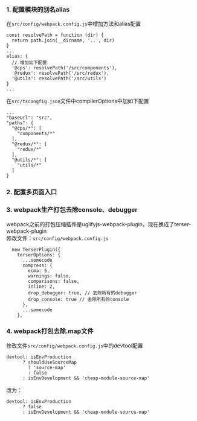 ### 1. 配置模块的别名alias
在`src/config/webpack.config.js`中增加方法和alias配置
```
const resolvePath = function (dir) {
  return path.join(__dirname, '..', dir)
}
...
alias: {
  // 增加如下配置
  '@cps': resolvePath('/src/components'),
  '@redux': resolvePath('/src/redux'),
  '@utils': resolvePath('/src/utils')
}
...
```
在`src/tscongfig.json`文件中compilerOptions中加如下配置
```
...
"baseUrl": "src",
"paths": {
  "@cps/*": [
    "components/*"
  ],
  "@redux/*": [
    "redux/*"
  ],
  "@utils/*": [
    "utils/*"
  ]
}
```
### 2. 配置多页面入口
### 3. webpack生产打包去除console、debugger
webpack之前的打包压缩插件是uglifyjs-webpack-plugin，现在换成了terser-webpack-plugin  
修改文件：`src/config/webpack.config.js`
```
  new TerserPlugin({
    terserOptions: {
      ...somecode
      compress: {
        ecma: 5,
        warnings: false,
        comparisons: false,
        inline: 2,
        drop_debugger: true, // 去除所有的debugger
        drop_console: true // 去除所有的console
      },
      ...somecode
    },
```
### 4. webpack打包去除.map文件
修改文件`src/config/webpack.config.js`中的devtool配置
```
devtool: isEnvProduction
      ? shouldUseSourceMap
        ? 'source-map'
        : false
      : isEnvDevelopment && 'cheap-module-source-map'
```
改为：
```
devtool: isEnvProduction
      ? false
      : isEnvDevelopment && 'cheap-module-source-map'
```